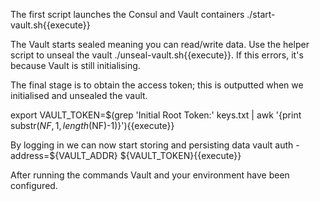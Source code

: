 The first script launches the Consul and Vault containers 
./start-vault.sh{{execute}}

The Vault starts sealed meaning you can read/write data. Use the helper script to unseal the vault 
./unseal-vault.sh{{execute}}. 
If this errors, it's because Vault is still initialising.

The final stage is to obtain the access token; this is outputted when we initialised and unsealed the vault.

export VAULT_TOKEN=$(grep 'Initial Root Token:' keys.txt | awk '{print substr($NF, 1, length($NF)-1)}'){{execute}}

By logging in we can now start storing and persisting data 
vault auth -address=${VAULT_ADDR} ${VAULT_TOKEN}{{execute}}

After running the commands Vault and your environment have been configured.

